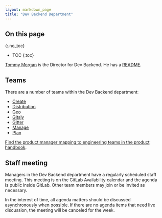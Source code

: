 ```yaml
---
layout: markdown_page
title: "Dev Backend Department"
---
```


## On this page
{:.no_toc}

- TOC
{:toc}

[Tommy Morgan](https://gitlab.com/tommy.morgan) is the Director for Dev Backend.
He has a [README](/handbook/engineering/dev-backend/director).

## Teams

There are a number of teams within the Dev Backend department:

* [Create](/handbook/engineering/dev-backend/create/)
* [Distribution](/handbook/engineering/dev-backend/distribution/)
* [Geo](/handbook/engineering/dev-backend/geo/)
* [Gitaly](/handbook/engineering/dev-backend/gitaly/)
* [Gitter](/handbook/engineering/dev-backend/gitter/)
* [Manage](/handbook/engineering/dev-backend/manage/)
* [Plan](/handbook/engineering/dev-backend/plan/)

[Find the product manager mapping to engineering teams in the product handbook](/handbook/product).

## Staff meeting

Managers in the Dev Backend department have a regularly scheduled staff meeting.
This meeting is on the GitLab Availability calendar and the agenda is public
inside GitLab. Other team members may join or be invited as necessary.

In the interest of time, all agenda matters should be discussed asynchronously
when possible. If there are no agenda items that need live discussion, the
meeting will be canceled for the week.
